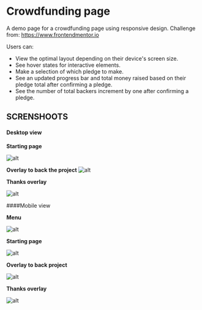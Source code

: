 
# Crowdfunding page
A demo page for a crowdfunding page using responsive design. 
Challenge from: https://www.frontendmentor.io

Users can:

- View the optimal layout depending on their device's screen size.
- See hover states for interactive elements.
- Make a selection of which pledge to make.
- See an updated progress bar and total money raised based on their pledge total after confirming a pledge.
- See the number of total backers increment by one after confirming a pledge.


## SCRENSHOOTS

#### Desktop view

**Starting page**

![alt](images/screenshots/1.png)


**Overlay to back the project**
![alt](images/screenshots/2.png)

**Thanks overlay**

![alt](images/screenshots/3.png)

####Mobile view

**Menu**

![alt](images/screenshots/mobile-1.png)

**Starting page**

![alt](images/screenshots/mobile-2.png)

**Overlay to back project**

![alt](images/screenshots/mobile-3.png)

**Thanks overlay** 

![alt](images/screenshots/mobile-4.png)
